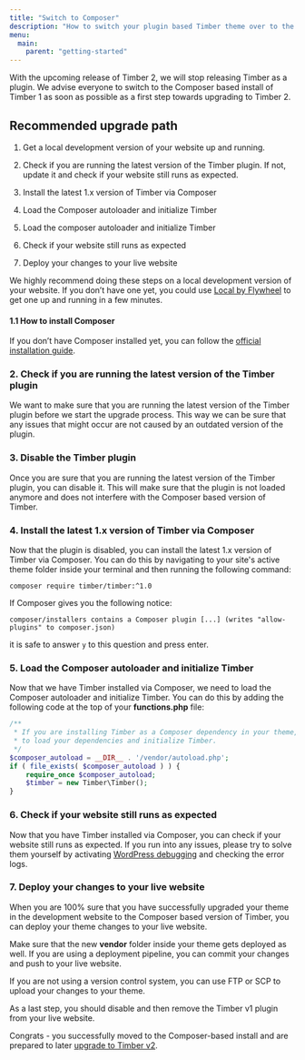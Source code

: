```yaml
---
title: "Switch to Composer"
description: "How to switch your plugin based Timber theme over to the composer based version."
menu:
  main:
    parent: "getting-started"
---
```


With the upcoming release of Timber 2, we will stop releasing Timber as a plugin. We advise everyone to switch to the Composer based install of Timber 1 as soon as possible as a first step towards upgrading to Timber 2.

## Recommended upgrade path

1. Get a local development version of your website up and running.
2. Check if you are running the latest version of the Timber plugin. If not, update it and check if your website still runs as expected.

4. Install the latest 1.x version of Timber via Composer
5. Load the Composer autoloader and initialize Timber
5. Load the composer autoloader and initialize Timber 
6. Check if your website still runs as expected
7. Deploy your changes to your live website

We highly recommend doing these steps on a local development version of your website. If you don’t have one yet, you could use [Local by Flywheel](https://localbyflywheel.com/) to get one up and running in a few minutes.

#### 1.1 How to install Composer
If you don’t have Composer installed yet, you can follow the [official installation guide](https://getcomposer.org/doc/00-intro.md).


### 2. Check if you are running the latest version of the Timber plugin
We want to make sure that you are running the latest version of the Timber plugin before we start the upgrade process. This way we can be sure that any issues that might occur are not caused by an outdated version of the plugin.

### 3. Disable the Timber plugin
Once you are sure that you are running the latest version of the Timber plugin, you can disable it. This will make sure that the plugin is not loaded anymore and does not interfere with the Composer based version of Timber.

### 4. Install the latest 1.x version of Timber via Composer
Now that the plugin is disabled, you can install the latest 1.x version of Timber via Composer. You can do this by navigating to your site's active theme folder inside your terminal and then running the following command:

```shell
composer require timber/timber:^1.0
```

If Composer gives you the following notice:

```shell
composer/installers contains a Composer plugin [...] (writes "allow-plugins" to composer.json)
```
it is safe to answer `y` to this question and press enter.


### 5. Load the Composer autoloader and initialize Timber
Now that we have Timber installed via Composer, we need to load the Composer autoloader and initialize Timber. You can do this by adding the following code at the top of your **functions.php** file:

```php
/**
 * If you are installing Timber as a Composer dependency in your theme, you'll need this block
 * to load your dependencies and initialize Timber.
 */
$composer_autoload = __DIR__ . '/vendor/autoload.php';
if ( file_exists( $composer_autoload ) ) {
	require_once $composer_autoload;
	$timber = new Timber\Timber();
}
```

### 6. Check if your website still runs as expected
Now that you have Timber installed via Composer, you can check if your website still runs as expected. If you run into any issues, please try to solve them yourself by activating [WordPress debugging](https://wordpress.org/documentation/article/debugging-in-wordpress/) and checking the error logs.

### 7. Deploy your changes to your live website
When you are 100% sure that you have successfully upgraded your theme in the development website to the Composer based version of Timber, you can deploy your theme changes to your live website.

Make sure that the new **vendor** folder inside your theme gets deployed as well. If you are using a deployment pipeline, you can commit your changes and push to your live website.

If you are not using a version control system, you can use FTP or SCP to upload your changes to your theme.

As a last step, you should disable and then remove the Timber v1 plugin from your live website.

Congrats - you successfully moved to the Composer-based install and are prepared to later [upgrade to Timber v2](https://timber.github.io/docs/v2/upgrade-guides/2.0/).